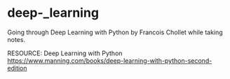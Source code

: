 # deep-_learning

Going through Deep Learning with Python by Francois Chollet while taking notes. 



RESOURCE: Deep Learning with Python https://www.manning.com/books/deep-learning-with-python-second-edition
